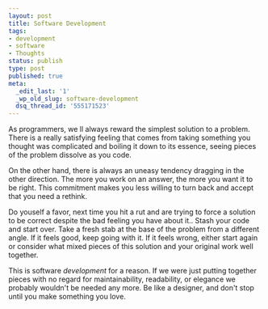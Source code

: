```yaml
---
layout: post
title: Software Development
tags:
- development
- software
- Thoughts
status: publish
type: post
published: true
meta:
  _edit_last: '1'
  _wp_old_slug: software-development
  dsq_thread_id: '555171523'
---
```

As programmers, we ll always reward the simplest solution to a problem. There is a really satisfying feeling that comes from taking something you thought was complicated and boiling it down to its essence, seeing pieces of the problem dissolve as you code.

On the other hand, there is always an uneasy tendency dragging in the other direction. The more you work on an answer, the more you want it to be right. This commitment makes you less willing to turn back and accept that you need a rethink.

Do youself a favor, next time you hit a rut and are trying to force a solution to be correct despite the bad feeling you have about it.. Stash your code and start over. Take a fresh stab at the base of the problem from a different angle. If it feels good, keep going with it. If it feels wrong, either start again or consider what mixed pieces of this solution and your original work well together.

This is software <em>development</em> for a reason. If we were just putting together pieces with no regard for maintainability, readability, or elegance   we probably wouldn't be needed any more. Be like a designer, and don't stop until you make something you love.

